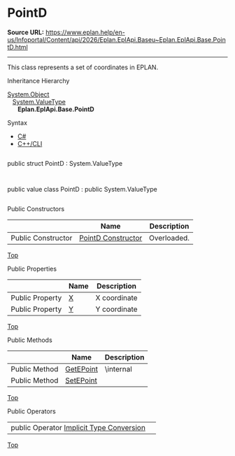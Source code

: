 # PointD

**Source URL:** https://www.eplan.help/en-us/Infoportal/Content/api/2026/Eplan.EplApi.Baseu~Eplan.EplApi.Base.PointD.html

---

This class represents a set of coordinates in EPLAN.

Inheritance Hierarchy

[System.Object](#)  
   [System.ValueType](#)  
      **Eplan.EplApi.Base.PointD**

Syntax

- [C#](#i-syntax-CS)
- [C++/CLI](#i-syntax-CPP2005)

```
```
public struct PointD : System.ValueType
```
```

```
```
public value class PointD : public System.ValueType
```
```



Public Constructors

|  | Name | Description |
| --- | --- | --- |
| Public Constructor | [PointD Constructor](Eplan.EplApi.Baseu~Eplan.EplApi.Base.PointD~_ctor.html) | Overloaded. |

[Top](#top)



Public Properties

|  | Name | Description |
| --- | --- | --- |
| Public Property | [X](Eplan.EplApi.Baseu~Eplan.EplApi.Base.PointD~X.html) | X coordinate |
| Public Property | [Y](Eplan.EplApi.Baseu~Eplan.EplApi.Base.PointD~Y.html) | Y coordinate |

[Top](#top)

Public Methods

|  | Name | Description |
| --- | --- | --- |
| Public Method | [GetEPoint](Eplan.EplApi.Baseu~Eplan.EplApi.Base.PointD~GetEPoint.html) | \internal |
| Public Method | [SetEPoint](Eplan.EplApi.Baseu~Eplan.EplApi.Base.PointD~SetEPoint.html) |  |

[Top](#top)



Public Operators

|  |  |
| --- | --- |
| public Operator [Implicit Type Conversion](Eplan.EplApi.Baseu~Eplan.EplApi.Base.PointD~op_Implicit.html) |  |

[Top](#top)
